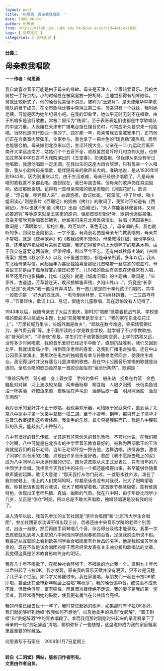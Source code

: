 ```yaml
---
layout: post
title: "何思勇：母亲教我唱歌  "
date: 1989-06-04
author: 何思勇
from: http://mjlsh.usc.cuhk.edu.hk/Book.aspx?cid=4&tid=1030
tags: [ 这样走过 ]
categories: [ 这样走过 ]
---
```


<div style="margin: 15px 10px 10px 0px;">
 <div>
  <span id="ctl00_ContentPlaceHolder1_chapter1_SubjectLabel" style="font-weight:bold;text-decoration:underline;">
   分类：
  </span>
 </div>
 <p>
  <strong>
   <font size="5">
    母亲教我唱歌
   </font>
  </strong>
 </p>
 <p>
  <strong>
   －－作者：何思勇
  </strong>
 </p>
 <p>
  我自幼喜欢音乐可能是由于母亲的缘故。母亲是天津人，全家热爱音乐。我的大舅拉一手好京胡，小的时候总在被窝里放一把胡琴，连睡觉都得有胡琴陪伴。二舅就比较新式了，他的嗓音优美但不洪亮，被称为“云遮月”，是天津耀华中学歌唱队的骨干成员，在全市歌咏比赛中获得过第二名。母亲只有一个妹妹，我叫她老姨，可能是因为她年纪最小吧。在我的印象里，她似乎无时无刻不在唱歌，由于所唱多是流行歌曲，常被二舅斥为“贱调”。至于表哥表姐们也都是中学歌唱队的中坚力量。大表姐在天津市广播电台担任播音员时，时常应听众要求来一段独唱，当然也是流行歌曲一类的了。四岁那一年，母亲带我去亲戚家串门，正巧他们正在合奏室内管弦乐，全家参与，我也拿了一把兰色的“瑞克勒”凑热闹，居然也能够合拍。母亲嫁到北京来以后，生活环境大变。父亲在一二·九运动后离开南开大学远走南方，姑姑们个个五音不全，叔叔虽然爱哼哼几句京韵大鼓，也参加过育英中学在吉祥大戏院演出的《玉堂春》，扮演蓝袍，但我却从来没有听过他唱歌，我想他唱歌一定走调。在我出生的这座大四合院里，只有母亲一个人唱歌，我从小就听母亲唱歌，是伴随母亲的歌声长大的。准确地说，是从1936年听到1943年。因为到重庆以后，由于生活艰难，母亲已经很少唱歌了。凡是母亲唱的歌我差不多都会唱，直到现在，我已年逾古稀，但母亲的歌声仍在耳边回响，依旧那麽亲切。记得有一首母亲常唱的歌是周璇的《月圆花好》，歌词是：“浮云散，明月照人来”，曲调悠扬，歌词优美。“夜深沉，停了针绣，和小姐闲谈心”则是影片《西厢记》的插曲《拷红》的歌词了，我那时不知道有《西厢记》，所以也就不知道《拷红》出自《西厢记》，“夫人你能罢休便罢休，又何必苦追究”等等原来就是王实甫的原词，但那首歌却挺好听，歌词也通俗易懂。母亲非常欣赏歌唱家郎毓秀，他留美归来在北京饭店演出，独唱《满园春色》，歌词是：“满眼繁华，紫柁红檐，群芳灿烂，春色无边…”，母亲唱的多，我也就听的多，到现在全段都会，一字不差。有两首名曲是母亲专门教我唱的，母亲并不常唱，就是《夜半歌声》和《教我如何不想他》。母亲教得仔细，我也学得认真，还用留声机放唱片来纠正唱腔，我还记得留声机上大喇叭下的那条木狗。由于我实在喜爱这两首歌，经常哼唱，所以至今不忘。还有由龚秋霞主演的《古塔奇案》插曲《秋水伊人》以及《千里送京娘》，都是母亲所爱。多年以后，我从东北给母亲写信，问起当年为甚麽独独喜爱那麽几首略带一丝哀怨的歌曲时，母亲说无非是由于孤单寂寞心情压抑罢了。儿时唱的歌曲有些现在还经常有人唱，甚至还用作电影插曲，比如《送别》就是《城南旧事》的主题曲，歌词是：“长亭外，古道边，芳草碧连天，晚风拂柳笛声残，夕阳山外山…”，究竟是“长亭外”还是“长城外”我一直没有弄清楚。有一首儿歌是四十年代孩子们唱的，其中一段歌词是：“好大的西北风，一吹吹到树林里，它叫树林跳舞，一二三四呼呼呼…”节奏轻快，歌词上口、易记，很适合儿童歌唱，现在恐怕没有人记得了。
 </p>
 <p>
  1943年以后，我随母亲去了大后方重庆，那时的“陪都”笼罩着抗战气氛，学校里唱的歌曲多以抗战为主题，比如“究竟哪里是安全土”，“我的家在东北松花江上”，“万里长城万里长，长城外面是故乡”，“顽敌在数今难逃，笑把晴雪擦红刀，豪气贯云霄”等。由于我所读的小学是教会学校，就学唱了不少宗教歌曲，如“普天同庆”，“平安夜”都是。学生们忙于逃警报钻防空洞，上学的路程又远，没有多少时间唱歌，我的音乐爱好已经近乎中断了。直到抗战胜利，我们又回到北平，我就读宏庙小学，得到音乐老师的喜爱，送我到广播电台独唱，还在中山公园音乐堂演出。我那次在电台的独唱竟有幸与孙敬修老师同台，使我终生难忘。我记得当时并没有适合儿童演唱的歌曲，我在中山公园音乐堂唱的歌就是自选的。全班合唱的歌曲竟然是一首脱世超俗的“渔翁乐陶然”，歌词是：
 </p>
 <p>
  “渔翁乐陶然　驾小船　身上蓑衣穿　手持钓鱼杆　船头站　捉鱼在竹篮　金色鲤鱼对对鲜　河上波浪蛟龙翻　两岸垂杨柳　柳含烟　人唱夕阳残　长街卖鱼钱　沽一杯美酒　好把鱼来煎　夜晚宿在芦苇边　酒醉后歌一曲　明月照满船　渔翁乐陶然”
 </p>
 <p>
  我对音乐的爱好并不止于歌唱，我也喜欢乐器，可惜限于家庭条件，直到读了北京八中高中才第一次亲手拿起一把二胡。至于小提琴、钢琴，那只有上了清华才在音乐教室摸到这些奢侈品。我拿手的乐器，其实只是腰鼓而已，我是八中腰鼓队的队员，能敲出几十种鼓点。
 </p>
 <p>
  八中有很好的音乐传统，尤其是有非常优秀的音乐教师。不夸张地说，在我们那个时期，八中可能是在北京市的中学里音乐教育最好的。被称为西部歌王的王洛宾就是我们的音乐老师，当年王老师怀抱一把吉他，边舞边唱，热情奔放，激发了同学们对音乐的兴趣，涌现出许多音乐爱好者。歌曲《我不愿擦去鞋上的泥》成为八中同学心中永远珍藏的记忆，因为这首歌从未正式发表过，只有当年的八中同学才会唱。我相信今天我们中的任何一个都还能唱得出来，甚至能够伴随着歌声婆娑起舞。歌词大意是：“那天我打从你门前过，一盆脏水往外泼，泼在了我的皮鞋上，街上的人们笑呵呵呵，你甚麽话也没有对我说，张大了眼睛望着我，你甚麽话也没有对我说，张大了眼睛望着我。”这首歌节奏感极强，富有维族特色，体现出王老师热情、真诚、幽默的气质。我在八中时，由于年龄比同学小几岁，又正是“倒仓“时期，所以总是不敢大声唱歌，独唱领唱更是没有我的份了。
 </p>
 <p>
  进入清华以后，我首先参加的文艺社团是“清华合唱团”和“北京市大学生合唱团”，参加社团要求功课不得出现三分，后者还由中央音乐学院的老师个别面试，自选一首歌，然后再随手风琴唱几个音，综合得分及格才能录取。我第一次去练歌就见到考入北航的八中同班同学顾阆春和郑百哲，足见我前面所说不假。我最近从互联网上看到欧美同学会合唱团里有乔世昌的名字，他是我班留苏学冶金的，现在不仅是该合唱团的骨干而且经常发表有关乐曲分析和歌唱法的文章，我觉得这真是艺术教育影响终身的明证。
 </p>
 <p>
  我有几十年不唱歌了，在那种社会环境下，不唱歌的岂止我一个。直到九十年代以后兴起了卡拉OK，我才发现，原来我的音乐天赋并没有泯灭，只不过是沉睡了几乎半个世纪，如今才又苏醒过来。我在家里唱，与朋友们一起在卡拉OK歌厅唱，甚至还在全市新年晚会上独唱“喀秋莎”。我的嗓音偏中音，或说高不成低不就，但音色淳厚，富有弹性，而且音准极佳绝不走调。我的妻子是我的第一鉴赏者，我经常得到她的鼓励，使我更有勇气在公共场合亮相。
 </p>
 <p>
  我的母亲已经去世十一年了，我时常忆起她的歌声，如果那时有卡拉OK多好，我们就能够听到她唱“教我如何不想他”，以及她拿手的京剧“女起解”，“霸王别姬”和“贵妃醉酒”中的青衣唱段了。幸而我用那时刚刚时兴起来的录音机录下了母亲的一段“贵妃醉酒”清唱，稍稍弥补了一些缺憾，这盘磁带成为我的家庭档案里最重要的珍藏品。
 </p>
 <p>
  何思勇写于石家庄　2009年1月7日星期三
 </p>
 <p>
  <br/>
  <strong>
   转自《二闲堂》网站，版权归作者所有。
   <br/>
   文责由作者自负。
  </strong>
 </p>
</div>

